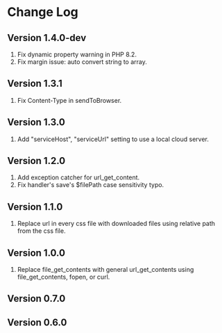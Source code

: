 # Change Log

## Version 1.4.0-dev
1. Fix dynamic property warning in PHP 8.2.
2. Fix margin issue: auto convert string to array. 

## Version 1.3.1
1. Fix Content-Type in sendToBrowser.

## Version 1.3.0
1. Add "serviceHost", "serviceUrl" setting to use a local cloud server.

## Version 1.2.0
1. Add exception catcher for url_get_content.
2. Fix handler's save's $filePath case sensitivity typo.

## Version 1.1.0

1. Replace url in every css file with downloaded files using relative path from the css file.

## Version 1.0.0

1. Replace file_get_contents with general url_get_contents using file_get_contents, fopen, or curl.

## Version 0.7.0

## Version 0.6.0